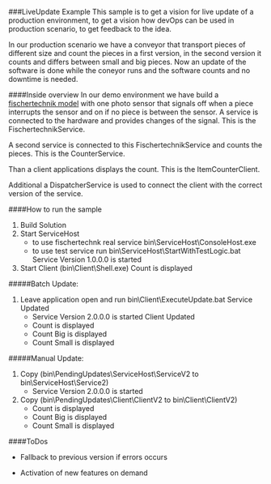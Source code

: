 ###LiveUpdate Example
This sample is to get a vision for live update of a production environment,
to get a vision how devOps can be used in production scenario,
to get feedback to the idea.

In our production scenario we have a conveyor that transport pieces of different size and count the
pieces in a first version, in the second version it counts and differs between small and big pieces.
Now an update of the software is done while the coneyor runs and the software counts and no downtime is needed.

####Inside overview
In our demo environment we have build a [fischertechnik model](http://www.fischertechnik.de/en/Home/products/industry.aspx) with one photo sensor that signals off
 when a piece interrupts the sensor and on if no piece is between the sensor. A service is connected to 
the hardware and provides changes of the signal. This is the FischertechnikService. 

A second service is connected to this FischertechnikService and counts the pieces. This is the CounterService.

Than a client applications displays the count. This is the ItemCounterClient.

Additional a DispatcherService is used to connect the client with the correct version of the service.


####How to run the sample
1. Build Solution
2. Start ServiceHost
	* to use fischertechnk real service bin\ServiceHost\ConsoleHost.exe
	* to use test service run bin\ServiceHost\StartWithTestLogic.bat
	Service Version 1.0.0.0 is started
3. Start Client (bin\Client\Shell.exe)
	Count is displayed

#####Batch Update:
1. Leave application open and run bin\Client\ExecuteUpdate.bat
Service Updated
	* Service Version 2.0.0.0 is started
Client Updated
	* Count is displayed
	* Count Big is displayed
	* Count Small is displayed 

#####Manual Update:
1. Copy (bin\PendingUpdates\ServiceHost\ServiceV2 to bin\ServiceHost\Service2)
	* Service Version 2.0.0.0 is started
2. Copy (bin\PendingUpdates\Client\ClientV2 to bin\Client\ClientV2)
	* Count is displayed
	* Count Big is displayed
	* Count Small is displayed 

####ToDos
* Fallback to previous version if errors occurs

* Activation of new features on demand 
